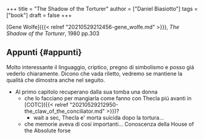 +++
title = "The Shadow of the Torturer"
author = ["Daniel Biasiotto"]
tags = ["book"]
draft = false
+++

[Gene Wolfe]({{< relref "20210529212456-gene_wolfe.md" >}}), _The Shadow of the Torturer_, 1980 pp.303


## Appunti {#appunti}

Molto interessante il linguaggio, criptico, pregno di simbolismo e posso giá vederlo chiaramente. Dicono che vada riletto, vedremo se mantiene la qualitá che dimostra anche nel seguito.

-   Al primo capitolo recuperano dalla sua tomba una donna
    -   che lo facciano per mangiarla come fanno con Thecla piú avanti in [COTC]({{< relref "20210529212950-the_claw_of_the_conciliator.md" >}})?
        -   wait a sec, Thecla e' morta suicida dopo la tortura...
    -   che memorie aveva di cosí importanti... Conoscenza della House of the Absolute forse
